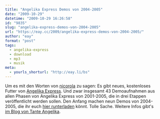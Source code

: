 ```yaml
---
title: "Angelika Express Demos von 2004-2005"
date: "2009-10-29"
datetime: "2009-10-29 16:26:58"
id: "9835"
slug: "angelika-express-demos-von-2004-2005"
url: "https://eay.cc/2009/angelika-express-demos-von-2004-2005/"
author: "eay"
format: "post"
tags:
  - angelika-express
  - download
  - mp3
  - musik
meta:
  - yourls_shorturl: "http://eay.li/bs"
---
```


Um es mit den Worten von [nicorola](http://www.nicorola.de/aktuelle-beitrage/musik/mp3/kostenloses-album-angelika-express-hosen-runter-angelika-demos-2004-2005) zu sagen: Es gibt neues, kostenloses Futter von [Angelika Express](//eay.cc/tag/angelika-express/). Und zwar insgesamt 43 Demoaufnahmen aus allen Phasen von Angelika Express von 2001-2005, die in drei Etappen veröffentlicht werden sollen. Den Anfang machen neun Demos von 2004-2005, die ihr euch [hier runterladen](http://angelika-express.de/zip/Angelika_Express-Hosen_runter-Demos_2004-05.zip) könnt. Tolle Sache. Weitere Infos gibt's [im Blog von Tante Angelika](http://angelika-express.de/2009/10/29/hosen-runter-angelika-demos-2004-2005/).
